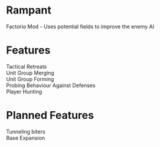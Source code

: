 # Rampant
Factorio Mod - Uses potential fields to improve the enemy AI

# Features

Tactical Retreats  
Unit Group Merging  
Unit Group Forming  
Probing Behaviour Against Defenses  
Player Hunting  

# Planned Features

Tunneling biters  
Base Expansion  

